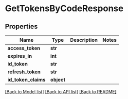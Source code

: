 # GetTokensByCodeResponse

## Properties
Name | Type | Description | Notes
------------ | ------------- | ------------- | -------------
**access_token** | **str** |  | 
**expires_in** | **int** |  | 
**id_token** | **str** |  | 
**refresh_token** | **str** |  | 
**id_token_claims** | **object** |  | 

[[Back to Model list]](../README.md#documentation-for-models) [[Back to API list]](../README.md#documentation-for-api-endpoints) [[Back to README]](../README.md)


